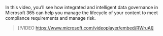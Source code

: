 In this video, you’ll see how integrated and intelligent data governance in Microsoft 365 can help you manage the lifecycle of your content to meet compliance requirements and manage risk.

> [!VIDEO https://www.microsoft.com/videoplayer/embed/RWruAI]
